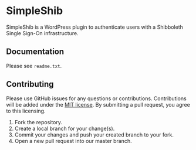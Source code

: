 # SimpleShib
SimpleShib is a WordPress plugin to authenticate users with a Shibboleth Single Sign-On infrastructure. 

## Documentation
Please see `readme.txt`.

## Contributing
Please use GitHub issues for any questions or contributions. Contributions will be added under the [MIT license](https://choosealicense.com/licenses/mit/). By submitting a pull request, you agree to this licensing.

1. Fork the repository.
2. Create a local branch for your change(s).
3. Commit your changes and push your created branch to your fork.
4. Open a new pull request into our master branch.
